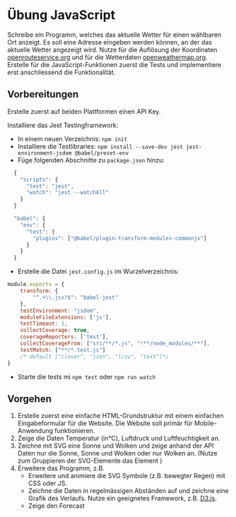 # Übung JavaScript
Schreibe ein Programm, welches das aktuelle Wetter für einen wählbaren Ort anzeigt.
Es soll eine Adresse eingeben werden können, an der das aktuelle Wetter angezeigt wird.
Nutze für die Auflösung der Koordinaten [openrouteservice.org](https://openrouteservice.org/dev/#/api-docs/geocode) und für die Wetterdaten [openweathermap.org](https://openweathermap.org/current).
Erstelle für die JavaScript-Funktionen zuerst die Tests und implementiere erst anschliessend die Funktionalität. 

## Vorbereitungen 
Erstelle zuerst auf beiden Plattformen einen API Key.

Installiere das Jest Testingframework:
- In einem neuen Verzeichnis: `npm init`
- Installiere die Testlibraries:
`npm install --save-dev jest jest-environment-jsdom @babel/preset-env`
- Füge folgenden Abschnitte zu `package.json` hinzu:
```JavaScript
  {
    "scripts": {
      "test": "jest",
      "watch": "jest --watchAll"
    }
  }
```
```javascript
  "babel": {
    "env": {
      "test": {
        "plugins": ["@babel/plugin-transform-modules-commonjs"]
      }
    }
  }
```
- Erstelle die Datei `jest.config.js` im Wurzelverzeichnis:
```javascript
module.exports = {
    transform: {
        "^.+\\.jsx?$": "babel-jest"
    },
    testEnvironment: "jsdom",
    moduleFileExtensions: ['js'],
    testTimeout: 1,
    collectCoverage: true,
    coverageReporters: ['text'],
    collectCoverageFrom: ["src/**/*.js", "!**/node_modules/**"],
    testMatch: ["**/*.test.js"]
    /* default ["clover", "json", "lcov", "text"]*/
}
```
- Starte die tests mi `npm test` oder `npm run watch`

## Vorgehen

1. Erstelle zuerst eine einfache HTML-Grundstruktur mit einem einfachen Eingabeformular für die Website. Die Website soll primär für Mobile-Anwendung funktionieren.
2. Zeige die Daten Temperatur (in°C), Luftdruck und Luftfeuchtigkeit an.
3. Zeichne mit SVG eine Sonne und Wolken und zeige anhand der API Daten nur die Sonne, Sonne und Wolken oder nur Wolken an. (Nutze zum Gruppieren der SVG-Elemente das Element <g>) 
4. Erweitere das Programm, z.B.
   - Erweitere und animiere die SVG Symbole (z.B. bewegter Regen) mit CSS oder JS.
   - Zeichne die Daten in regelmässigen Abständen auf und zeichne eine Grafik des Verlaufs. Nutze ein geeignetes Framework, z.B. [D3.js](https://github.com/d3/d3/wiki).
   - Zeige den Forecast